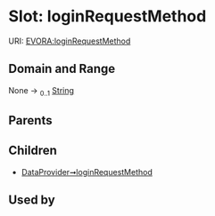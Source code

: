 
# Slot: loginRequestMethod



URI: [EVORA:loginRequestMethod](https://evora-project.eu/loginRequestMethod)


## Domain and Range

None &#8594;  <sub>0..1</sub> [String](types/String.md)

## Parents


## Children

 *  [DataProvider➞loginRequestMethod](DataProvider_loginRequestMethod.md)

## Used by

